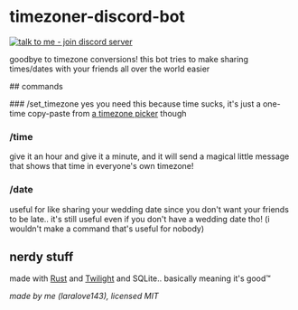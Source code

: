 # timezoner-discord-bot
[![talk to me - join discord server](https://img.shields.io/badge/talk_to_me-join_discord_server-5865F2?style=for-the-badge&logo=discord&logoColor=white)](https://discord.gg/RQhskPjrGv)

goodbye to timezone conversions! this bot tries to make sharing times/dates with your friends all over the world easier

## commands

### /set_timezone
yes you need this because time sucks, it's just a one-time copy-paste from [a timezone picker](https://kevinnovak.github.io/Time-Zone-Picker) though
### /time
give it an hour and give it a minute, and it will send a magical little message that shows that time in everyone's own timezone!
### /date
useful for like sharing your wedding date since you don't want your friends to be late.. it's still useful even if you don't have a wedding date tho! (i wouldn't make a command that's useful for nobody)

## nerdy stuff
made with [Rust](https://www.rust-lang.org) and [Twilight](https://github.com/twilight-rs/twilight) and SQLite.. basically meaning it's good™️

*made by me (laralove143), licensed MIT*